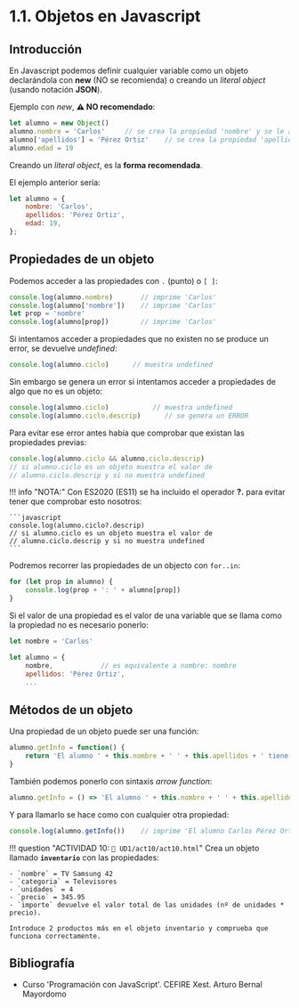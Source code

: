 # 1.1. Objetos en Javascript

## Introducción

En Javascript podemos definir cualquier variable como un objeto declarándola con **new** (NO se recomienda) o creando un _literal object_ (usando notación **JSON**).

Ejemplo con _new_, **⚠️ NO recomendado**:

```js linenums="1" 
let alumno = new Object()
alumno.nombre = 'Carlos'     // se crea la propiedad 'nombre' y se le asigna un valor
alumno['apellidos'] = 'Pérez Ortiz'    // se crea la propiedad 'apellidos'
alumno.edad = 19
```

Creando un _literal object_, es la **forma recomendada**.

El ejemplo anterior sería:

```js linenums="1"
let alumno = {
    nombre: 'Carlos',
    apellidos: 'Pérez Ortiz',
    edad: 19,
};
```

## Propiedades de un objeto

Podemos acceder a las propiedades con `.` (punto) o `[ ]`:

```js linenums="1"
console.log(alumno.nombre)       // imprime 'Carlos'
console.log(alumno['nombre'])    // imprime 'Carlos'
let prop = 'nombre'
console.log(alumno[prop])        // imprime 'Carlos'
```

Si intentamos acceder a propiedades que no existen no se produce un error, se devuelve _undefined_:

```javascript
console.log(alumno.ciclo)      // muestra undefined
```

Sin embargo se genera un error si intentamos acceder a propiedades de algo que no es un objeto:

```javascript
console.log(alumno.ciclo)           // muestra undefined
console.log(alumno.ciclo.descrip)      // se genera un ERROR
```

Para evitar ese error antes había que comprobar que existan las propiedades previas:

```javascript
console.log(alumno.ciclo && alumno.ciclo.descrip)
// si alumno.ciclo es un objeto muestra el valor de 
// alumno.ciclo.descrip y si no muestra undefined
```

!!! info "NOTA:"
    Con ES2020 (ES11) se ha incluido el operador **?.** para evitar tener que comprobar esto nosotros:

    ```javascript
    console.log(alumno.ciclo?.descrip)
    // si alumno.ciclo es un objeto muestra el valor de 
    // alumno.ciclo.descrip y si no muestra undefined
    ```

Podremos recorrer las propiedades de un objecto con `for..in`:

```js linenums="1"
for (let prop in alumno) {
    console.log(prop + ': ' + alumno[prop])
}
```

Si el valor de una propiedad es el valor de una variable que se llama como la propiedad no es necesario ponerlo:

```js linenums="1"
let nombre = 'Carlos'

let alumno = {
    nombre,            // es equivalente a nombre: nombre
    apellidos: 'Pérez Ortiz',
    ...
```

## Métodos de un objeto

Una propiedad de un objeto puede ser una función:

```js linenums="1"
alumno.getInfo = function() {
    return 'El alumno ' + this.nombre + ' ' + this.apellidos + ' tiene ' + this.edad + 'años'
}
```

También podemos ponerlo con sintaxis _arrow function_:
```js linenums="1"
alumno.getInfo = () => 'El alumno ' + this.nombre + ' ' + this.apellidos + ' tiene ' + this.edad + 'años'
```

Y para llamarlo se hace como con cualquier otra propiedad:
```javascript
console.log(alumno.getInfo())    // imprime 'El alumno Carlos Pérez Ortíz tiene 19 años'
```

!!! question "ACTIVIDAD 10: `📂 UD1/act10/act10.html`"
    Crea un objeto llamado **`inventario`** con las propiedades:

    - `nombre` = TV Samsung 42
    - `categoria` = Televisores
    - `unidades` = 4
    - `precio` = 345.95
    - `importe` devuelve el valor total de las unidades (nº de unidades * precio).

    Introduce 2 productos más en el objeto inventario y comprueba que funciona correctamente.

## Bibliografía
* Curso 'Programación con JavaScript'. CEFIRE Xest. Arturo Bernal Mayordomo

